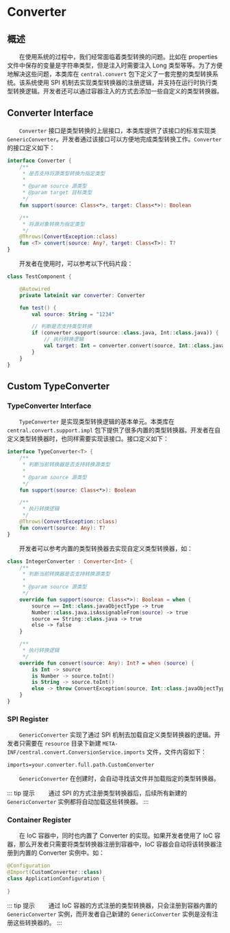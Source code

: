 # Converter
## 概述
&emsp;&emsp;在使用系统的过程中，我们经常面临着类型转换的问题。比如在 properties 文件中保存的变量是字符串类型，但是注入时需要注入 Long 类型等等。为了方便地解决这些问题，本类库在 `central.convert` 包下定义了一套完整的类型转换系统。该系统使用 SPI 机制去实现类型转换器的注册逻辑，并支持在运行时执行类型转换逻辑。开发者还可以通过容器注入的方式去添加一些自定义的类型转换器。

## Converter Interface
&emsp;&emsp;`Converter` 接口是类型转换的上层接口，本类库提供了该接口的标准实现类 `GenericConverter`。开发者通过该接口可以方便地完成类型转换工作。`Converter` 的接口定义如下：

```kotlin
interface Converter {
    /**
     * 是否支持将源类型转换为指定类型
     *
     * @param source 源类型
     * @param target 目标类型
     */
    fun support(source: Class<*>, target: Class<*>): Boolean

    /**
     * 将源对象转换为指定类型
     */
    @Throws(ConvertException::class)
    fun <T> convert(source: Any?, target: Class<T>): T?
}
```

&emsp;&emsp;开发者在使用时，可以参考以下代码片段：

```kotlin
class TestComponent {

    @Autowired
    private lateinit var converter: Converter

    fun test() {
        val source: String = "1234"

        // 判断是否支持类型转换
        if (converter.support(source::class.java, Int::class.java)) {
            // 执行转换逻辑
            val target: Int = converter.convert(source, Int::class.java)
        }
    }
}

```

## Custom TypeConverter
### TypeConverter Interface
&emsp;&emsp;`TypeConverter` 是实现类型转换逻辑的基本单元。本类库在 `central.convert.support.impl` 包下提供了很多内置的类型转换器。开发者在自定义类型转换器时，也同样需要实现该接口。接口定义如下：

```kotlin
interface TypeConverter<T> {
    /**
     * 判断当前转换器是否支持转换源类型
     *
     * @param source 源类型
     */
    fun support(source: Class<*>): Boolean

    /**
     * 执行转换逻辑
     */
    @Throws(ConvertException::class)
    fun convert(source: Any): T?
}
```

&emsp;&emsp;开发者可以参考内置的类型转换器去实现自定义类型转换器，如：

```kotlin
class IntegerConverter : Converter<Int> {
    /**
     * 判断当前转换器是否支持转换源类型
     *
     * @param source 源类型
     */
    override fun support(source: Class<*>): Boolean = when {
        source == Int::class.javaObjectType -> true
        Number::class.java.isAssignableFrom(source) -> true
        source == String::class.java -> true
        else -> false
    }

    /**
     * 执行转换逻辑
     */
    override fun convert(source: Any): Int? = when (source) {
        is Int -> source
        is Number -> source.toInt()
        is String -> source.toInt()
        else -> throw ConvertException(source, Int::class.javaObjectType)
    }
}
```

### SPI Register
&emsp;&emsp;`GenericConverter` 实现了通过 SPI 机制去加载自定义类型转换器的逻辑。开发者只需要在 `resource` 目录下新建 `META-INF/central.convert.ConversionService.imports` 文件，文件内容如下：

```properties
imports=your.converter.full.path.CustomConverter
```

&emsp;&emsp;`GenericConverter` 在创建时，会自动寻找该文件并加载指定的类型转换器。

::: tip 提示
&emsp;&emsp;通过 SPI 的方式注册类型转换器后，后续所有新建的 `GenericConverter` 实例都将自动加载这些转换器。
:::

### Container Register
&emsp;&emsp;在 IoC 容器中，同时也内置了 Converter 的实现。如果开发者使用了 IoC 容器，那么开发者只需要将类型转换器注册到容器中，IoC 容器会自动将该转换器注册到内置的 Converter 实例中。如：

```kotlin
@Configuration
@Import(CustomConverter::class)
class ApplicationConfiguration {
    
}
```

::: tip 提示
&emsp;&emsp;通过 IoC 容器的方式注册的类型转换器，只会注册到容器内置的 `GenericConverter` 实例，而开发者自己新建的 `GenericConverter` 实例是没有注册这些转换器的。
:::